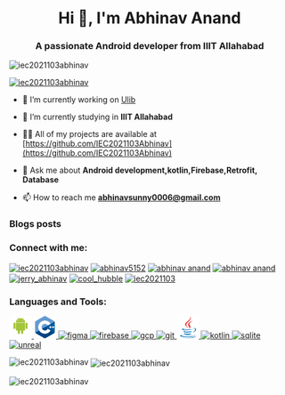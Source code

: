 <h1 align="center">Hi 👋, I'm Abhinav Anand</h1>
<h3 align="center">A passionate Android developer from IIIT Allahabad</h3>

<p align="left"> <img src="https://komarev.com/ghpvc/?username=iec2021103abhinav&label=Profile%20views&color=0e75b6&style=flat" alt="iec2021103abhinav" /> </p>

<p align="left"> <a href="https://github.com/ryo-ma/github-profile-trophy"><img src="https://github-profile-trophy.vercel.app/?username=iec2021103abhinav" alt="iec2021103abhinav" /></a> </p>

- 🔭 I’m currently working on [Ulib](https://github.com/IEC2021103Abhinav/ULib)

- 🌱 I’m currently studying in **IIIT Allahabad**

- 👨‍💻 All of my projects are available at [https://github.com/IEC2021103Abhinav](https://github.com/IEC2021103Abhinav)

- 💬 Ask me about **Android development,kotlin,Firebase,Retrofit, Database**

- 📫 How to reach me **abhinavsunny0006@gmail.com**

### Blogs posts
<!-- BLOG-POST-LIST:START -->
<!-- BLOG-POST-LIST:END -->

<h3 align="left">Connect with me:</h3>
<p align="left">
<a href="https://dev.to/iec2021103abhinav" target="blank"><img align="center" src="https://raw.githubusercontent.com/rahuldkjain/github-profile-readme-generator/master/src/images/icons/Social/devto.svg" alt="iec2021103abhinav" height="30" width="40" /></a>
<a href="https://twitter.com/abhinav5152" target="blank"><img align="center" src="https://raw.githubusercontent.com/rahuldkjain/github-profile-readme-generator/master/src/images/icons/Social/twitter.svg" alt="abhinav5152" height="30" width="40" /></a>
<a href="https://linkedin.com/in/abhinav anand" target="blank"><img align="center" src="https://raw.githubusercontent.com/rahuldkjain/github-profile-readme-generator/master/src/images/icons/Social/linked-in-alt.svg" alt="abhinav anand" height="30" width="40" /></a>
<a href="https://fb.com/abhinav anand" target="blank"><img align="center" src="https://raw.githubusercontent.com/rahuldkjain/github-profile-readme-generator/master/src/images/icons/Social/facebook.svg" alt="abhinav anand" height="30" width="40" /></a>
<a href="https://instagram.com/jerry_abhinav" target="blank"><img align="center" src="https://raw.githubusercontent.com/rahuldkjain/github-profile-readme-generator/master/src/images/icons/Social/instagram.svg" alt="jerry_abhinav" height="30" width="40" /></a>
<a href="https://www.leetcode.com/cool_hubble" target="blank"><img align="center" src="https://raw.githubusercontent.com/rahuldkjain/github-profile-readme-generator/master/src/images/icons/Social/leet-code.svg" alt="cool_hubble" height="30" width="40" /></a>
<a href="https://auth.geeksforgeeks.org/user/iec2021103" target="blank"><img align="center" src="https://raw.githubusercontent.com/rahuldkjain/github-profile-readme-generator/master/src/images/icons/Social/geeks-for-geeks.svg" alt="iec2021103" height="30" width="40" /></a>
</p>

<h3 align="left">Languages and Tools:</h3>
<p align="left"> <a href="https://developer.android.com" target="_blank" rel="noreferrer"> <img src="https://raw.githubusercontent.com/devicons/devicon/master/icons/android/android-original-wordmark.svg" alt="android" width="40" height="40"/> </a> <a href="https://www.w3schools.com/cpp/" target="_blank" rel="noreferrer"> <img src="https://raw.githubusercontent.com/devicons/devicon/master/icons/cplusplus/cplusplus-original.svg" alt="cplusplus" width="40" height="40"/> </a> <a href="https://www.figma.com/" target="_blank" rel="noreferrer"> <img src="https://www.vectorlogo.zone/logos/figma/figma-icon.svg" alt="figma" width="40" height="40"/> </a> <a href="https://firebase.google.com/" target="_blank" rel="noreferrer"> <img src="https://www.vectorlogo.zone/logos/firebase/firebase-icon.svg" alt="firebase" width="40" height="40"/> </a> <a href="https://cloud.google.com" target="_blank" rel="noreferrer"> <img src="https://www.vectorlogo.zone/logos/google_cloud/google_cloud-icon.svg" alt="gcp" width="40" height="40"/> </a> <a href="https://git-scm.com/" target="_blank" rel="noreferrer"> <img src="https://www.vectorlogo.zone/logos/git-scm/git-scm-icon.svg" alt="git" width="40" height="40"/> </a> <a href="https://www.java.com" target="_blank" rel="noreferrer"> <img src="https://raw.githubusercontent.com/devicons/devicon/master/icons/java/java-original.svg" alt="java" width="40" height="40"/> </a> <a href="https://kotlinlang.org" target="_blank" rel="noreferrer"> <img src="https://www.vectorlogo.zone/logos/kotlinlang/kotlinlang-icon.svg" alt="kotlin" width="40" height="40"/> </a> <a href="https://www.sqlite.org/" target="_blank" rel="noreferrer"> <img src="https://www.vectorlogo.zone/logos/sqlite/sqlite-icon.svg" alt="sqlite" width="40" height="40"/> </a> <a href="https://unrealengine.com/" target="_blank" rel="noreferrer"> <img src="https://raw.githubusercontent.com/kenangundogan/fontisto/036b7eca71aab1bef8e6a0518f7329f13ed62f6b/icons/svg/brand/unreal-engine.svg" alt="unreal" width="40" height="40"/> </a> </p>

<p><img align="left" src="https://github-readme-stats.vercel.app/api/top-langs?username=iec2021103abhinav&show_icons=true&locale=en&layout=compact" alt="iec2021103abhinav" /></p>

<p>&nbsp;<img align="center" src="https://github-readme-stats.vercel.app/api?username=iec2021103abhinav&show_icons=true&locale=en" alt="iec2021103abhinav" /></p>

<p><img align="center" src="https://github-readme-streak-stats.herokuapp.com/?user=iec2021103abhinav&" alt="iec2021103abhinav" /></p>
